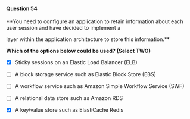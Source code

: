 #### Question  54


**You need to configure an application to retain information about each user session and have decided to implement a

layer within the application architecture to store this information.**


**Which of the options below could be used? (Select TWO)**


- [x] Sticky sessions on an Elastic Load Balancer (ELB)


- [ ] A block storage service such as Elastic Block Store (EBS)


- [ ] A workflow service such as Amazon Simple Workflow Service (SWF)


- [ ] A relational data store such as Amazon RDS


- [x] A key/value store such as ElastiCache Redis

